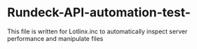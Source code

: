 # Rundeck-API-automation-test-
This file is written for Lotlinx.inc to automatically inspect server performance and manipulate files 
